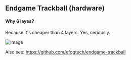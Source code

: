 ## Endgame Trackball (hardware)

#### Why 6 layes?

Because it's cheaper than 4 layers. Yes, seriously.

![image](https://github.com/user-attachments/assets/e4799684-6b6b-48c4-90a4-6707a1509810)

Also see: https://github.com/efogtech/endgame-trackball
